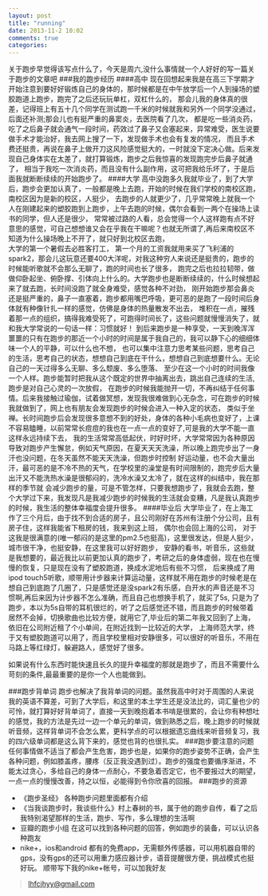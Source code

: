 ```yaml
---
layout: post
title: "running"
date: 2013-11-2 10:02
comments: true
categories: 
---
```

关于跑步早觉得该写点什么了，今天是周六,没什么事情就一个人好好的写一篇关于跑步的文章吧
###我的跑步经历
####高中
现在回想起来我是在高三下学期才开始注意到要好好锻炼自己的身体的，那时候都是在中午放学后一个人到操场的塑胶跑道上跑步，跑完了之后还玩玩单杠，双杠什么的，
那会儿我的身体真的很差，记得班上有五十几个同学在测试跑一千米的时候就我和另外一个同学没通过，后面还补测;那会儿也有挺严重的鼻窦炎，去医院看了几次，
都是吃一些消炎药，吃了之后鼻子就会通气一段时间，药效过了鼻子又会塞起来，异常难受，医生说要做手术才能治好，我去网上搜了一下，发现做手术也会有复发的情况，
而且手术费还挺贵，再说在鼻子上做开刀这风险感觉挺大的，一时就没下定决心做。后来发现自己身体实在太差了，就打算锻炼，跑步之后我惊喜的发现跑完步后鼻子就通了，
相当于我吃一次消炎药，而且没有什么副作用，这可把我给乐坏了，于是后面我就断断续续的开始跑步了。
####大学
高中没跑多久我就毕业了，到了大学后，跑步会更加认真了，一般都是晚上去跑，开始的时候在我们学校的南校区跑，南校区因为是新的校区，人挺少，
去跑步的人就更少了，几乎常常晚上就我一个人在刚建起来的塑胶跑到上跑步，上午去跑的时候，偶尔会看到一两个在操场上读书的同学，但人还是很少，
常常被过路的人看，总会觉得一个人这样跑有点不好意思的感觉，可自己想想谁又会在乎我在干嘛呢？也就无所谓了,再后来南校区不知道为什么操场晚上不开了，就只好到北校区去跑，  
大学的第一个暑假去必胜客打工， 第一个月的工资我就用来买了飞利浦的spark2，那会儿这玩意还要400大洋呢，对我这种穷人来说还是挺贵的，跑步的时候能听歌就不会那么无聊了，跑的时间也长了很多，
跑完之后也拉拉韧带，做做仰卧起坐、俯卧撑、引体向上什么的。大学跑步也是断断续续的，什么时候想起来了就去跑，长时间没跑了就全身难受，感觉各种不对劲，
刚开始跑步那会鼻炎还是挺严重的，鼻子一直塞着，跑步都用嘴巴呼吸，更可恶的是跑了一段时间后身体就有种像针扎一样的感觉，仿佛是身体的热量散发不出去，
堆积在一点，摧残着那一点的组织，搞得我难受死了，可跑得时间长了，这些问题就慢慢消失了，就和我大学常说的一句话一样：习惯就好！
到后来跑步是一种享受，一天到晚浑浑噩噩的只有在跑步的那近一个小时的时间是属于我自己的，我可以静下心的细细体味一个人的平静，可以什么也不想，
也可以集中注意力思考某些问题，思考自己的生活，思考自己的状态，想想自己到底在干什么，想想自己到底想要什么。无论自己的一天过得多么无聊、多么颓废、多么堕落、
至少在这一个小时的时间我像一个人样。跑步能暂时把我从这个既定的世界中抽离出去，跳出自己连续的生活,跑步是对自己心灵的一次放假，
在跑步的时候我能抛开一切，不再纠结于任何事情。后来我接触过瑜伽，试着做冥想，发现我很难做到心无杂念，可在跑步的时候我就做到了，网上也有朋友会发现跑步的时候会进入一种入定的状态，
类似于坐禅。长时间跑步后会发现很多意想不到的好处，身体的各种小毛病也变好了，上课不容易瞌睡，以前常常长痘痘的我也在一点一点的变好了,可是我的大学不能一直这样永远持续下去，
我的生活常常高低起伏，时好时坏，大学常常因为各种原因导致对跑步产生懈怠，例如天气原因，在夏天天天洗澡，所以晚上跑完步出了一身汗也没问题，在冬天虽然不能天天洗澡，但跑步时控制
好运动量，也不会大量出汗，最可恶的是不冷不热的天气，在学校里的澡堂是有时间限制的，跑完步后大量出汗又不能洗热水澡是很郁闷的，洗冷水澡又太冷了，就在这样的纠结中，我在那样的季节就
会减少跑步的量，可是不管怎样，只要我想跑步了，我就会去跑，整个大学过下来，我发现凡是我减少跑步的时候我的生活就会变糟，凡是我认真跑步的时候，我生活的整体幸福度会提升很多。
####毕业后
大学毕业了，在上海工作了三个月后，由于找不到合适的房子，且公司刚好在苏州有注册个分公司，且有房子住，这样我能省下租房的钱，我来到这上班，
偶尔也会回上海的公司， 对于这我是很满意的(唯一郁闷的是这里的pm2.5也挺高)，这里很发达，但是人挺少，城市很干净，也挺安静，在这里我可以好好跑步，
安静的看书，听音乐，这些就是我想要的，最近我比以前更加认真的跑步了，考研之后的身体虚弱，现在也在慢慢的恢复，只是现在没有了塑胶跑道，换成水泥地后有些不习惯，
后来换成了用ipod touch5听歌，顺带用计步器来计算运动量，这样就不用在跑步的时候老是在想自己到底跑了几圈了，只是感觉还是没spark2有乐感，白开水的声音还是不习惯啊,再后来因为计步器不怎么准确，而且自己也想换手机了，就买了5s,
只是为了跑步，本以为5s自带的耳机很烂的，听了之后感觉还不错，而且跑步的时候带着居然不会掉，切换歌曲也比较方便，就用它了,毕业后的第二年我又回到了上海，依旧在公司附近租了个小单间，在附近找到一比较近的大学，
上海师范大学，终于又有塑胶跑道可以用了，而且学校里相对安静很多，可以很好的听音乐，不用在马路上等红绿灯，躲避路人，感觉好了很多。


如果说有什么东西时能快速且长久的提升幸福度的那就是跑步了，而且不需要什么苛刻的条件,最最重要的是你一个人也能做到。

###跑步背单词
跑步也解决了我背单词的问题。虽然我高中时对于周围的人来说我的英语不算差，可到了大学后，和这里的本土学生还是没法比的，词汇量也少的可怜，就打算好好背单词了，直接一天到晚抱着本书啃是很累的，会让你有种想吐的感觉，我的方法是先过一边一个单元的单词，做到熟悉之后，晚上跑步的时候就听音频，这样背单词不会怎么累，更科学点的可以根据遗忘曲线来听音频复习，我的四六级单词都是这么背下来的，感觉也背的也很扎实。
###跑步要注意的问题
任何事情做不适当了都会产生危害，跑步也是，如果你的跑步姿势不正确，会产生各种问题，例如膝盖疼，腰疼（反正我没遇到过）。跑步的强度也要循序渐进，不能太过贪心，多给自己的身体一点耐心，不要急着否定它，也不要报过大的期望，一点一点的慢慢改善，持之以恒，必能得到令你欣喜的回报。
###跑步的资源
- 《跑步圣经》 各种跑步问题里面都有介绍
- 《当我谈跑步时，我谈些什么》村上春树的书，属于他的跑步自传，看了之后我特别渴望那样的生活，跑步、写作，多么理想的生活啊
- 豆瓣的跑步小组  在这可以找到各种问题的回答，例如跑步的装备，可以认识各种跑友
- nike+，ios和android 都有的免费app，无需额外传感器，可以用机器自带的gps，没有gps的还可以用重力感应器计步，语音提醒很方便，挑战模式也挺好玩。
顺带写下我的nike+帐号，可以加我好友
>lhfcjhyy@gmail.com
